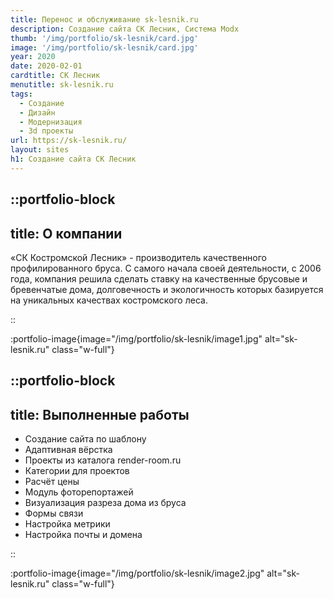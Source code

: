 ```yaml
---
title: Перенос и обслуживание sk-lesnik.ru
description: Создание сайта СК Лесник, Система Modx
thumb: '/img/portfolio/sk-lesnik/card.jpg'
image: '/img/portfolio/sk-lesnik/card.jpg'
year: 2020
date: 2020-02-01
cardtitle: СК Лесник
menutitle: sk-lesnik.ru
tags:
  - Создание
  - Дизайн
  - Модернизация
  - 3d проекты
url: https://sk-lesnik.ru/
layout: sites
h1: Создание сайта СК Лесник
---
```


 

::portfolio-block
---
title: О компании
---
«СК Костромской Лесник» - производитель качественного профилированного бруса. С самого начала своей деятельности, с 2006
года, компания решила сделать ставку на качественные брусовые и бревенчатые дома, долговечность и экологичность которых
базируется на уникальных качествах костромского леса.

::

:portfolio-image{image="/img/portfolio/sk-lesnik/image1.jpg" alt="sk-lesnik.ru" class="w-full"}

::portfolio-block
---
title: Выполненные работы
---

- Создание сайта по шаблону
- Адаптивная вёрстка
- Проекты из каталога render-room.ru
- Категории для проектов
- Расчёт цены
- Модуль фоторепортажей
- Визуализация разреза дома из бруса
- Формы связи
- Настройка метрики
- Настройка почты и домена

::

:portfolio-image{image="/img/portfolio/sk-lesnik/image2.jpg" alt="sk-lesnik.ru" class="w-full"}